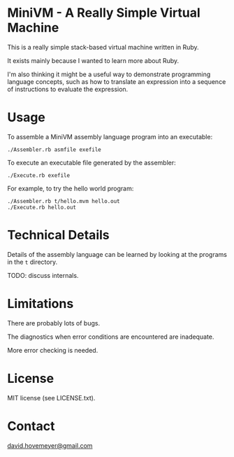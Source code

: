 MiniVM - A Really Simple Virtual Machine
========================================

This is a really simple stack-based virtual machine written in Ruby.

It exists mainly because I wanted to learn more about Ruby.

I'm also thinking it might be a useful way to demonstrate programming
language concepts, such as how to translate an expression into
a sequence of instructions to evaluate the expression.

Usage
=====

To assemble a MiniVM assembly language program into an executable:

	./Assembler.rb asmfile exefile

To execute an executable file generated by the assembler:

	./Execute.rb exefile

For example, to try the hello world program:

	./Assembler.rb t/hello.mvm hello.out
	./Execute.rb hello.out

Technical Details
=================

Details of the assembly language can be learned by looking at the
programs in the `t` directory.

TODO: discuss internals.

Limitations
===========

There are probably lots of bugs.

The diagnostics when error conditions are encountered are inadequate.

More error checking is needed.

License
=======

MIT license (see LICENSE.txt).

Contact
=======

<david.hovemeyer@gmail.com>
